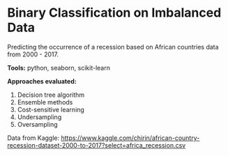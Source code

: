 # Binary Classification on Imbalanced Data
Predicting the occurrence of a recession based on African countries data from 2000 - 2017.

**Tools:**
python, seaborn, scikit-learn 

**Approaches evaluated:**
1.  Decision tree algorithm
2.  Ensemble methods
3.  Cost-sensitive learning
4.  Undersampling
5.  Oversampling

Data from Kaggle:
https://www.kaggle.com/chirin/african-country-recession-dataset-2000-to-2017?select=africa_recession.csv

